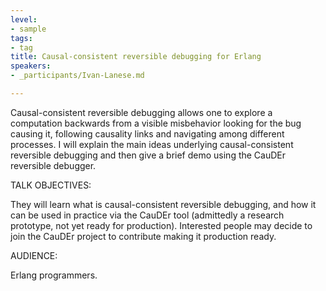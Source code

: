 ```yaml
---
level:
- sample
tags:
- tag
title: Causal-consistent reversible debugging for Erlang
speakers:
- _participants/Ivan-Lanese.md

---
```

Causal-consistent reversible debugging allows one to explore a computation backwards from a visible misbehavior looking for the bug causing it, following causality links and navigating among different processes. I will explain the main ideas underlying causal-consistent reversible debugging and then give a brief demo using the CauDEr reversible debugger.

TALK OBJECTIVES:

They will learn what is causal-consistent reversible debugging, and how it can be used in practice via the CauDEr tool (admittedly a research prototype, not yet ready for production). Interested people may decide to join the CauDEr project to contribute making it production ready.

AUDIENCE:

Erlang programmers.